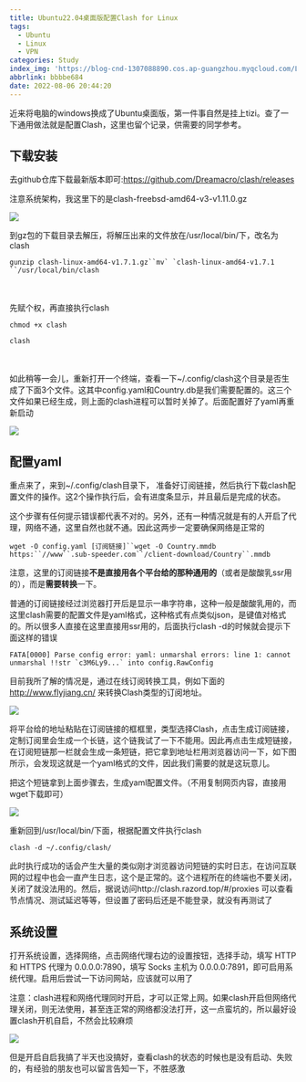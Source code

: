 ```yaml
---
title: Ubuntu22.04桌面版配置Clash for Linux
tags:
  - Ubuntu
  - Linux
  - VPN
categories: Study
index_img: 'https://blog-cnd-1307088890.cos.ap-guangzhou.myqcloud.com/Linux.jpg'
abbrlink: bbbbe684
date: 2022-08-06 20:44:20
---
```


<!-- more -->

近来将电脑的windows换成了Ubuntu桌面版，第一件事自然是挂上tizi。查了一下通用做法就是配置Clash，这里也留个记录，供需要的同学参考。

 

## 下载安装

去github仓库下载最新版本即可:https://github.com/Dreamacro/clash/releases

注意系统架构，我这里下的是clash-freebsd-amd64-v3-v1.11.0.gz

![](https://blog-cnd-1307088890.cos.ap-guangzhou.myqcloud.com/20220806204455.png)

 

到gz包的下载目录去解压，将解压出来的文件放在/usr/local/bin/下，改名为clash

```
gunzip clash-linux-amd64-v1.7.1.gz``mv` `clash-linux-amd64-v1.7.1 ``/usr/local/bin/clash
```

　　

先赋个权，再直接执行clash

```
chmod +x clash

clash
```

　　

如此稍等一会儿，重新打开一个终端，查看一下~/.config/clash这个目录是否生成了下面3个文件。这其中config.yaml和Country.db是我们需要配置的。这三个文件如果已经生成，则上面的clash进程可以暂时关掉了。后面配置好了yaml再重新启动

![](https://blog-cnd-1307088890.cos.ap-guangzhou.myqcloud.com/20220806204526.png)

 

##  配置yaml

 

重点来了，来到~/.config/clash目录下， 准备好订阅链接，然后执行下载clash配置文件的操作。这2个操作执行后，会有进度条显示，并且最后是完成的状态。

这个步骤有任何提示错误都代表不对的。另外，还有一种情况就是有的人开启了代理，网络不通，这里自然也就不通。因此这两步一定要确保网络是正常的

```
wget -O config.yaml [订阅链接]``wget -O Country.mmdb https:``//www``.sub-speeder.com``/client-download/Country``.mmdb

```

注意，这里的订阅链接**不是直接用各个平台给的那种通用的**（或者是酸酸乳ssr用的），而是**需要转换**一下。

普通的订阅链接经过浏览器打开后是显示一串字符串，这种一般是酸酸乳用的，而这里clash需要的配置文件是yaml格式，这种格式有点类似json，是键值对格式的。所以很多人直接在这里直接用ssr用的，后面执行clash -d的时候就会提示下面这样的错误

```
FATA[0000] Parse config error: yaml: unmarshal errors: line 1: cannot unmarshal !!str `c3M6Ly9...` into config.RawConfig
```

目前我所了解的情况是，通过在线订阅转换工具，例如下面的 http://www.flyjiang.cn/ 来转换Clash类型的订阅地址。

![](https://blog-cnd-1307088890.cos.ap-guangzhou.myqcloud.com/20220806204540.png)

 

 

 

将平台给的地址粘贴在订阅链接的框框里，类型选择Clash，点击生成订阅链接，定制订阅里会生成一个长链，这个链我试了一下不能用。因此再点击生成短链接，在订阅短链那一栏就会生成一条短链，把它拿到地址栏用浏览器访问一下，如下图所示，会发现这就是一个yaml格式的文件，因此我们需要的就是这玩意儿。

把这个短链拿到上面步骤去，生成yaml配置文件。（不用复制网页内容，直接用wget下载即可）

![](https://blog-cnd-1307088890.cos.ap-guangzhou.myqcloud.com/20220806204559.png)

 

 重新回到/usr/local/bin/下面，根据配置文件执行clash

```
clash -d ~/.config/clash/
```

此时执行成功的话会产生大量的类似刚才浏览器访问短链的实时日志，在访问互联网的过程中也会一直产生日志，这个是正常的。这个进程所在的终端也不要关闭，关闭了就没法用的。然后，据说访问http://clash.razord.top/#/proxies 可以查看节点情况、测试延迟等等，但设置了密码后还是不能登录，就没有再测试了

##  系统设置

打开系统设置，选择网络，点击网络代理右边的设置按钮，选择手动，填写 HTTP 和 HTTPS 代理为 0.0.0.0:7890，填写 Socks 主机为 0.0.0.0:7891，即可启用系统代理。启用后尝试一下访问网站，应该就可以用了

 

注意：clash进程和网络代理同时开启，才可以正常上网。如果clash开启但网络代理关闭，则无法使用，甚至连正常的网络都没法打开，这一点蛮坑的，所以最好设置clash开机自启，不然会比较麻烦

![](https://blog-cnd-1307088890.cos.ap-guangzhou.myqcloud.com/20220806204633.png)

但是开启自启我搞了半天也没搞好，查看clash的状态的时候也是没有启动、失败的，有经验的朋友也可以留言告知一下，不胜感激
